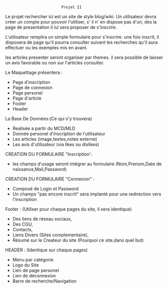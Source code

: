                              Projet II    


Le projet rechercher ici est un site de style blog/wiki.
Un utilisateur devra créer un compte pour pouvoir l'utiliser, s' il n' en dispose pas d'un, des la page de presentation il lui sera proposer de s'inscrire.


L'utilisateur remplira un simple formulaire pour s'inscrire.
une fois inscrit, il disposera de page qu'il pourra consulter suivant les recherches qu'il aura effectuer ou les exemples mis en avant.

les articles presenter seront organiser par themes.
il sera possible de laisser un avis favorable ou non sur l'articles consulter.


Le Maquettage présentera :
- Page d'inscription
- Page de connexion
- Page personel
- Page d'article 
- Footer
- Header 

La Base De Données:(Ce qui s'y trouvera)
- Realisée a partir du MCD/MLD
- Donnée personel d'inscription de l'utilisateur
- Les articles (image,textes,notes externe)
- Les avis d'utilisateur (via likes ou dislikes)




CREATION DU FORMULAIRE "Inscription':
- les champs d'usage seront intégrer au formulaire (Nom,Prenom,Date de naissance,Mail,Password)

CREATION DU FORMULAIRE "Connexion" :
- Composé de Login et Password
- Un champs "pas encore inscrit" sera implanté pour une redirection vers l'inscription




Footer : (Utiliser pour chaque pages du site, il sera identique)
- Des liens de réseau sociaux, 
- Des CGU, 
- Contacts,
- Liens Divers (Sites complementaire),
- Résumé sur le Createur du site (Pourquoi ce site,dans quel but)


HEADER : (Identique sur chaque pages)
- Menu par catégorie
- Logo du Site
- Lien de page personel
- Lien de déconnexion
- Barre de recherche/Navigation







